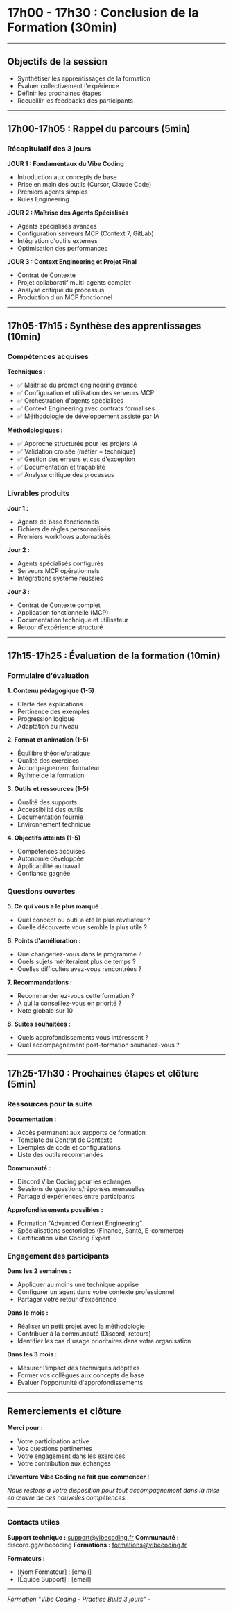 # 17h00 - 17h30 : Conclusion de la Formation (30min)

---

## **Objectifs de la session**

- Synthétiser les apprentissages de la formation
- Évaluer collectivement l'expérience
- Définir les prochaines étapes
- Recueillir les feedbacks des participants

---

## **17h00-17h05 : Rappel du parcours (5min)**

### Récapitulatif des 3 jours

**JOUR 1 : Fondamentaux du Vibe Coding**

- Introduction aux concepts de base
- Prise en main des outils (Cursor, Claude Code)
- Premiers agents simples
- Rules Engineering

**JOUR 2 : Maîtrise des Agents Spécialisés**

- Agents spécialisés avancés
- Configuration serveurs MCP (Context 7, GitLab)
- Intégration d'outils externes
- Optimisation des performances

**JOUR 3 : Context Engineering et Projet Final**

- Contrat de Contexte
- Projet collaboratif multi-agents complet
- Analyse critique du processus
- Production d'un MCP fonctionnel

---

## **17h05-17h15 : Synthèse des apprentissages (10min)**

### Compétences acquises

**Techniques :**

- ✅ Maîtrise du prompt engineering avancé
- ✅ Configuration et utilisation des serveurs MCP
- ✅ Orchestration d'agents spécialisés
- ✅ Context Engineering avec contrats formalisés
- ✅ Méthodologie de développement assisté par IA

**Méthodologiques :**

- ✅ Approche structurée pour les projets IA
- ✅ Validation croisée (métier + technique)
- ✅ Gestion des erreurs et cas d'exception
- ✅ Documentation et traçabilité
- ✅ Analyse critique des processus

### Livrables produits

**Jour 1 :**

- Agents de base fonctionnels
- Fichiers de règles personnalisés
- Premiers workflows automatisés

**Jour 2 :**

- Agents spécialisés configurés
- Serveurs MCP opérationnels
- Intégrations système réussies

**Jour 3 :**

- Contrat de Contexte complet
- Application fonctionnelle (MCP)
- Documentation technique et utilisateur
- Retour d'expérience structuré

---

## **17h15-17h25 : Évaluation de la formation (10min)**

### Formulaire d'évaluation

**1. Contenu pédagogique (1-5)**

- Clarté des explications
- Pertinence des exemples
- Progression logique
- Adaptation au niveau

**2. Format et animation (1-5)**

- Équilibre théorie/pratique
- Qualité des exercices
- Accompagnement formateur
- Rythme de la formation

**3. Outils et ressources (1-5)**

- Qualité des supports
- Accessibilité des outils
- Documentation fournie
- Environnement technique

**4. Objectifs atteints (1-5)**

- Compétences acquises
- Autonomie développée
- Applicabilité au travail
- Confiance gagnée

### Questions ouvertes

**5. Ce qui vous a le plus marqué :**

- Quel concept ou outil a été le plus révélateur ?
- Quelle découverte vous semble la plus utile ?

**6. Points d'amélioration :**

- Que changeriez-vous dans le programme ?
- Quels sujets mériteraient plus de temps ?
- Quelles difficultés avez-vous rencontrées ?

**7. Recommandations :**

- Recommanderiez-vous cette formation ?
- À qui la conseillez-vous en priorité ?
- Note globale sur 10

**8. Suites souhaitées :**

- Quels approfondissements vous intéressent ?
- Quel accompagnement post-formation souhaitez-vous ?

---

## **17h25-17h30 : Prochaines étapes et clôture (5min)**

### Ressources pour la suite

**Documentation :**

- Accès permanent aux supports de formation
- Template du Contrat de Contexte
- Exemples de code et configurations
- Liste des outils recommandés

**Communauté :**

- Discord Vibe Coding pour les échanges
- Sessions de questions/réponses mensuelles
- Partage d'expériences entre participants

**Approfondissements possibles :**

- Formation "Advanced Context Engineering"
- Spécialisations sectorielles (Finance, Santé, E-commerce)
- Certification Vibe Coding Expert

### Engagement des participants

**Dans les 2 semaines :**

- Appliquer au moins une technique apprise
- Configurer un agent dans votre contexte professionnel
- Partager votre retour d'expérience

**Dans le mois :**

- Réaliser un petit projet avec la méthodologie
- Contribuer à la communauté (Discord, retours)
- Identifier les cas d'usage prioritaires dans votre organisation

**Dans les 3 mois :**

- Mesurer l'impact des techniques adoptées
- Former vos collègues aux concepts de base
- Évaluer l'opportunité d'approfondissements

---

## **Remerciements et clôture**

**Merci pour :**

- Votre participation active
- Vos questions pertinentes
- Votre engagement dans les exercices
- Votre contribution aux échanges

**L'aventure Vibe Coding ne fait que commencer !**

*Nous restons à votre disposition pour tout accompagnement dans la mise en œuvre de ces nouvelles compétences.*

---

### **Contacts utiles**

**Support technique :** support@vibecoding.fr
**Communauté :** discord.gg/vibecoding
**Formations :** formations@vibecoding.fr

**Formateurs :**

- [Nom Formateur] : [email]
- [Équipe Support] : [email]

---

*Formation "Vibe Coding - Practice Build 3 jours" -*

